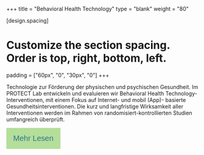+++
title = "Behavioral Health Technology"
type = "blank"
weight = "80"

[design.spacing]
  # Customize the section spacing. Order is top, right, bottom, left.
  padding = ["60px", "0", "30px", "0"]
+++

Technologie zur Förderung der physischen und psychischen Gesundheit. Im PROTECT Lab entwickeln und evaluieren wir Behavioral Health Technology-Interventionen, mit einem Fokus auf Internet- und mobil (App)- basierte Gesundheitsinterventionen. Die kurz und langfristige Wirksamkeit aller Interventionen werden im Rahmen von randomisiert-kontrollierten Studien umfangreich überprüft.

<!DOCTYPE html>
<html>
<head>
<style>
.btn {
  background-color: #b4de99;
  border: none;
  color: #2a7792;
  padding: 16px 18px;
  font-size: 20px;
  cursor: pointer;
  border-radius: 0px;
}
.divider{
    width:5px;
    height:auto;
    display:inline-block;
}

</style>
</head>
<body>

<div style="display: flex;">
<form>
<input class="btn" type="button" value="Mehr Lesen" onclick="window.location.href='/behavioral-health-technology'" />
<div class="divider"/>
</div class="divider"/>
</form>
</div>
</body>
</html>



